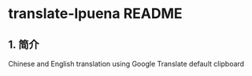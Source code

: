 # translate-lpuena README

## 1. 简介
Chinese and English translation using Google Translate default clipboard